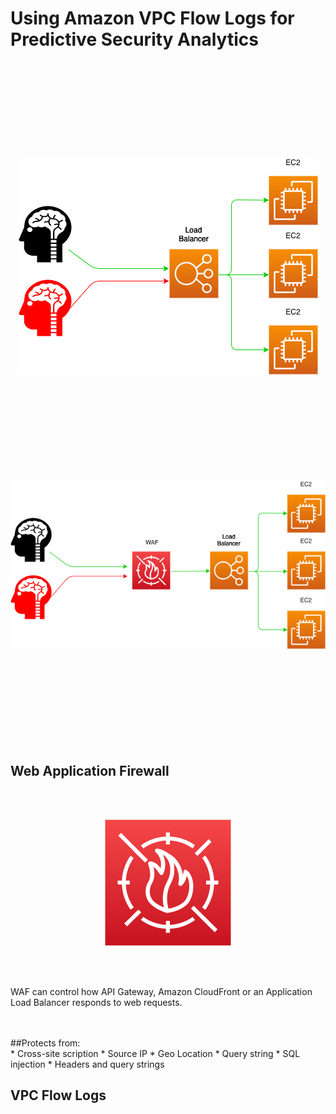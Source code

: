 # Using Amazon VPC Flow Logs for Predictive Security Analytics

<br>
<br>
<br>
<br>
<br>
<br>
<br>
<br>


<p align="center">
  <img src="images/01_no_waf.png">
</p>

<br>
<br>
<br>
<br>
<br>
<br>
<br>
<br>


<p align="center">
  <img src="images/02_with_waf.png">
</p>

<br>
<br>
<br>
<br>
<br>
<br>
<br>
<br>

## Web Application Firewall

<br>
<br>

<p align="center">
  <img src="images/03_waf_logo.png">
</p>

<br>
<br>

WAF can control how API Gateway, Amazon CloudFront or an Application Load Balancer responds to web requests.

<br>
<br>
##Protects from:
<br>
* Cross-site scription
* Source IP
* Geo Location
* Query string
* SQL injection
* Headers and query strings

## VPC Flow Logs
